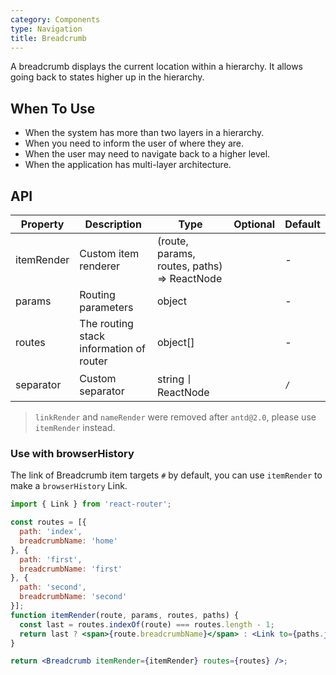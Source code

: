 ```yaml
---
category: Components
type: Navigation
title: Breadcrumb
---
```


A breadcrumb displays the current location within a hierarchy. It allows going back to states higher up in the hierarchy.

## When To Use

- When the system has more than two layers in a hierarchy.
- When you need to inform the user of where they are.
- When the user may need to navigate back to a higher level.
- When the application has multi-layer architecture.

## API

| Property | Description | Type | Optional | Default |
| -------- | ----------- | ---- | -------- | ------- |
| itemRender | Custom item renderer | (route, params, routes, paths) => ReactNode |  | - |
| params | Routing parameters | object |  | - |
| routes | The routing stack information of router | object\[] |  | - |
| separator | Custom separator | string丨ReactNode |  | `/` |

> `linkRender` and `nameRender` were removed after `antd@2.0`, please use `itemRender` instead.

### Use with browserHistory

The link of Breadcrumb item targets `#` by default, you can use `itemRender` to make a `browserHistory` Link.

```jsx
import { Link } from 'react-router';

const routes = [{
  path: 'index',
  breadcrumbName: 'home'
}, {
  path: 'first',
  breadcrumbName: 'first'
}, {
  path: 'second',
  breadcrumbName: 'second'
}];
function itemRender(route, params, routes, paths) {
  const last = routes.indexOf(route) === routes.length - 1;
  return last ? <span>{route.breadcrumbName}</span> : <Link to={paths.join('/')}>{route.breadcrumbName}</Link>;
}

return <Breadcrumb itemRender={itemRender} routes={routes} />;
```
